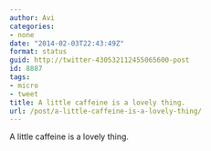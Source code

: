 ```yaml
---
author: Avi
categories:
- none
date: "2014-02-03T22:43:49Z"
format: status
guid: http://twitter-430532112455065600-post
id: 8887
tags:
- micro
- tweet
title: A little caffeine is a lovely thing.
url: /post/a-little-caffeine-is-a-lovely-thing/
---
```

A little caffeine is a lovely thing.